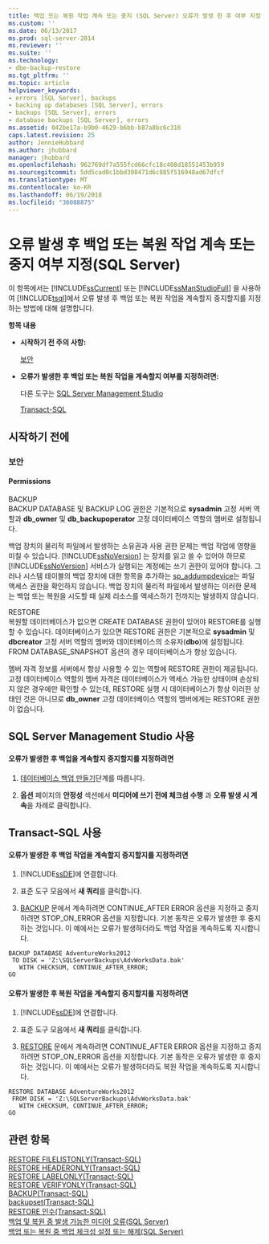 ```yaml
---
title: 백업 또는 복원 작업 계속 또는 중지 (SQL Server) 오류가 발생 한 후 여부 지정 | Microsoft Docs
ms.custom: ''
ms.date: 06/13/2017
ms.prod: sql-server-2014
ms.reviewer: ''
ms.suite: ''
ms.technology:
- dbe-backup-restore
ms.tgt_pltfrm: ''
ms.topic: article
helpviewer_keywords:
- errors [SQL Server], backups
- backing up databases [SQL Server], errors
- backups [SQL Server], errors
- database backups [SQL Server], errors
ms.assetid: 042be17a-b9b0-4629-b6bb-b87a8bc6c316
caps.latest.revision: 25
author: JennieHubbard
ms.author: jhubbard
manager: jhubbard
ms.openlocfilehash: 962769df7a555fcd66cfc18c408d18551453b959
ms.sourcegitcommit: 5dd5cad0c1bbd308471d6c885f516948ad67dfcf
ms.translationtype: MT
ms.contentlocale: ko-KR
ms.lasthandoff: 06/19/2018
ms.locfileid: "36088875"
---
```

# <a name="specify-whether-a-backup-or-restore-operation-continues-or-stops-after-encountering-an-error-sql-server"></a>오류 발생 후 백업 또는 복원 작업 계속 또는 중지 여부 지정(SQL Server)
  이 항목에서는 [!INCLUDE[ssCurrent](../../includes/sscurrent-md.md)] 또는 [!INCLUDE[ssManStudioFull](../../includes/ssmanstudiofull-md.md)] 을 사용하여 [!INCLUDE[tsql](../../includes/tsql-md.md)]에서 오류 발생 후 백업 또는 복원 작업을 계속할지 중지할지를 지정하는 방법에 대해 설명합니다.  
  
 **항목 내용**  
  
-   **시작하기 전 주의 사항:**  
  
     [보안](#Security)  
  
-   **오류가 발생한 후 백업 또는 복원 작업을 계속할지 여부를 지정하려면:**  
  
     다른 도구는 [SQL Server Management Studio](#SSMSProcedure)  
  
     [Transact-SQL](#TsqlProcedure)  
  
##  <a name="BeforeYouBegin"></a> 시작하기 전에  
  
###  <a name="Security"></a> 보안  
  
####  <a name="Permissions"></a> Permissions  
 BACKUP  
 BACKUP DATABASE 및 BACKUP LOG 권한은 기본적으로 **sysadmin** 고정 서버 역할과 **db_owner** 및 **db_backupoperator** 고정 데이터베이스 역할의 멤버로 설정됩니다.  
  
 백업 장치의 물리적 파일에서 발생하는 소유권과 사용 권한 문제는 백업 작업에 영향을 미칠 수 있습니다. [!INCLUDE[ssNoVersion](../../includes/ssnoversion-md.md)] 는 장치를 읽고 쓸 수 있어야 하므로 [!INCLUDE[ssNoVersion](../../includes/ssnoversion-md.md)] 서비스가 실행되는 계정에는 쓰기 권한이 있어야 합니다. 그러나 시스템 테이블의 백업 장치에 대한 항목을 추가하는 [sp_addumpdevice](/sql/relational-databases/system-stored-procedures/sp-addumpdevice-transact-sql)는 파일 액세스 권한을 확인하지 않습니다. 백업 장치의 물리적 파일에서 발생하는 이러한 문제는 백업 또는 복원을 시도할 때 실제 리소스를 액세스하기 전까지는 발생하지 않습니다.  
  
 RESTORE  
 복원할 데이터베이스가 없으면 CREATE DATABASE 권한이 있어야 RESTORE를 실행할 수 있습니다. 데이터베이스가 있으면 RESTORE 권한은 기본적으로 **sysadmin** 및 **dbcreator** 고정 서버 역할의 멤버와 데이터베이스의 소유자(**dbo**)에 설정됩니다. FROM DATABASE_SNAPSHOT 옵션의 경우 데이터베이스가 항상 있습니다.  
  
 멤버 자격 정보를 서버에서 항상 사용할 수 있는 역할에 RESTORE 권한이 제공됩니다. 고정 데이터베이스 역할의 멤버 자격은 데이터베이스가 액세스 가능한 상태이며 손상되지 않은 경우에만 확인할 수 있는데, RESTORE 실행 시 데이터베이스가 항상 이러한 상태인 것은 아니므로 **db_owner** 고정 데이터베이스 역할의 멤버에게는 RESTORE 권한이 없습니다.  
  
##  <a name="SSMSProcedure"></a> SQL Server Management Studio 사용  
  
#### <a name="to-specify-whether-backup-continues-or-stops-after-an-error-is-encountered"></a>오류가 발생한 후 백업을 계속할지 중지할지를 지정하려면  
  
1.  [데이터베이스 백업 만들기](create-a-full-database-backup-sql-server.md)단계를 따릅니다.  
  
2.  **옵션** 페이지의 **안정성** 섹션에서 **미디어에 쓰기 전에 체크섬 수행** 과 **오류 발생 시 계속**을 차례로 클릭합니다.  
  
##  <a name="TsqlProcedure"></a> Transact-SQL 사용  
  
#### <a name="to-specify-whether-a-backup-operation-continues-or-stops-after-encountering-an-error"></a>오류가 발생한 후 백업 작업을 계속할지 중지할지를 지정하려면  
  
1.  [!INCLUDE[ssDE](../../../includes/ssde-md.md)]에 연결합니다.  
  
2.  표준 도구 모음에서 **새 쿼리**를 클릭합니다.  
  
3.  [BACKUP](/sql/t-sql/statements/backup-transact-sql) 문에서 계속하려면 CONTINUE_AFTER ERROR 옵션을 지정하고 중지하려면 STOP_ON_ERROR 옵션을 지정합니다. 기본 동작은 오류가 발생한 후 중지하는 것입니다. 이 예에서는 오류가 발생하더라도 백업 작업을 계속하도록 지시합니다.  
  
```tsql  
BACKUP DATABASE AdventureWorks2012   
 TO DISK = 'Z:\SQLServerBackups\AdvWorksData.bak'  
   WITH CHECKSUM, CONTINUE_AFTER_ERROR;  
GO  
```  
  
#### <a name="to-specify-whether-a-restore-operation-continues-or-stops-after-encountering-an-error"></a>오류가 발생한 후 복원 작업을 계속할지 중지할지를 지정하려면  
  
1.  [!INCLUDE[ssDE](../../../includes/ssde-md.md)]에 연결합니다.  
  
2.  표준 도구 모음에서 **새 쿼리**를 클릭합니다.  
  
3.  [RESTORE](/sql/t-sql/statements/restore-statements-transact-sql) 문에서 계속하려면 CONTINUE_AFTER ERROR 옵션을 지정하고 중지하려면 STOP_ON_ERROR 옵션을 지정합니다. 기본 동작은 오류가 발생한 후 중지하는 것입니다. 이 예에서는 오류가 발생하더라도 복원 작업을 계속하도록 지시합니다.  
  
```tsql  
RESTORE DATABASE AdventureWorks2012   
 FROM DISK = 'Z:\SQLServerBackups\AdvWorksData.bak'   
   WITH CHECKSUM, CONTINUE_AFTER_ERROR;  
GO  
```  
  
## <a name="see-also"></a>관련 항목  
 [RESTORE FILELISTONLY&#40;Transact-SQL&#41;](/sql/t-sql/statements/restore-statements-filelistonly-transact-sql)   
 [RESTORE HEADERONLY&#40;Transact-SQL&#41;](/sql/t-sql/statements/restore-statements-headeronly-transact-sql)   
 [RESTORE LABELONLY&#40;Transact-SQL&#41;](/sql/t-sql/statements/restore-statements-labelonly-transact-sql)   
 [RESTORE VERIFYONLY&#40;Transact-SQL&#41;](/sql/t-sql/statements/restore-statements-verifyonly-transact-sql)   
 [BACKUP&#40;Transact-SQL&#41;](/sql/t-sql/statements/backup-transact-sql)   
 [backupset&#40;Transact-SQL&#41;](/sql/relational-databases/system-tables/backupset-transact-sql)   
 [RESTORE 인수&#40;Transact-SQL&#41;](/sql/t-sql/statements/restore-statements-arguments-transact-sql)   
 [백업 및 복원 중 발생 가능한 미디어 오류&#40;SQL Server&#41;](possible-media-errors-during-backup-and-restore-sql-server.md)   
 [백업 또는 복원 중 백업 체크섬 설정 또는 해제&#40;SQL Server&#41;](enable-or-disable-backup-checksums-during-backup-or-restore-sql-server.md)  
  
  
